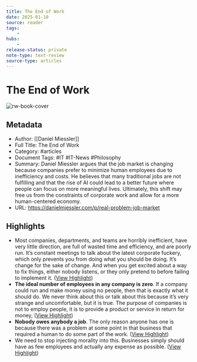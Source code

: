 ```yaml
---
title: The End of Work
date: 2025-01-10
source: reader
tags:
    -
hubs:
    -
release-status: private
note-type: text-review
source-type: articles
---
```

# The End of Work

![rw-book-cover](https://media.beehiiv.com/cdn-cgi/image/fit=scale-down,format=auto,onerror=redirect,quality=80/uploads/asset/file/cdf31d06-727c-4e50-a6fd-3ab96a461af8/Screenshot_2024-08-26_at_10.08.08.png)

## Metadata
- Author: [[Daniel Miessler]]
- Full Title: The End of Work
- Category: #articles
- Document Tags: #IT #IT-News #Philosophy 
- Summary: Daniel Miessler argues that the job market is changing because companies prefer to minimize human employees due to inefficiency and costs. He believes that many traditional jobs are not fulfilling and that the rise of AI could lead to a better future where people can focus on more meaningful lives. Ultimately, this shift may free us from the constraints of corporate work and allow for a more human-centered economy.
- URL: https://danielmiessler.com/p/real-problem-job-market

## Highlights
- Most companies, departments, and teams are horribly inefficient, have very little direction, are full of wasted time and efficiency, and are poorly run. It’s constant meetings to talk about the latest corporate fuckery, which only prevents you from doing what you should be doing. It’s change for the sake of change. And when you get excited about a way to fix things, either nobody listens, or they only pretend to before failing to implement it. ([View Highlight](https://read.readwise.io/read/01j7kbtep6yqt15e1b0h9bw5vp))
- **The ideal number of employees in any company is zero**. If a company could run and make money using no people, then that is exactly what it should do. We never think about this or talk about this because it’s very strange and uncomfortable, but it is true. The purpose of companies is not to employ people, it is to provide a product or service in return for money, ([View Highlight](https://read.readwise.io/read/01j7kbyvw703pc6tgjp64xjkqg))
- **Nobody owes anybody a job**. The only reason anyone has one is because there was a problem at some point in that business that required a human to do some part of the work. ([View Highlight](https://read.readwise.io/read/01j7kc0wpycs06pp3m7tpjyss1))
- We need to stop injecting morality into this. Businesses simply should have as few employees and actually any expense as possible. ([View Highlight](https://read.readwise.io/read/01j7kc1ttrpbarzzycpjmajj6n))


